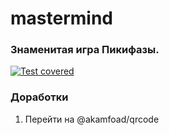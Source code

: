 # mastermind

### Знаменитая игра Пикифазы.

[![Test covered](https://github.com/asavan/mastermind/actions/workflows/static.yml/badge.svg)](https://github.com/asavan/mastermind/actions/workflows/static.yml)

### Доработки
1) Перейти на @akamfoad/qrcode
